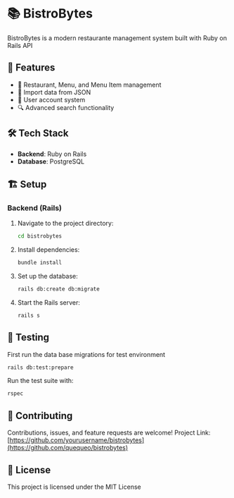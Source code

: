 # 📚 BistroBytes

BistroBytes is a modern restaurante management system built with Ruby on Rails API

## 🚀 Features

- 📖 Restaurant, Menu, and Menu Item management
- 📝 Import data from JSON
- 👥 User account system
- 🔍 Advanced search functionality

## 🛠️ Tech Stack

- **Backend**: Ruby on Rails
- **Database**: PostgreSQL

## 🏗️ Setup

### Backend (Rails)

1. Navigate to the project directory:
   ```sh
   cd bistrobytes
   ```

2. Install dependencies:
   ```sh
   bundle install
   ```

3. Set up the database:
   ```sh
   rails db:create db:migrate
   ```

4. Start the Rails server:
   ```sh
   rails s
   ```

## 🧪 Testing

First run the data base migrations for test environment
```sh
rails db:test:prepare
```

Run the test suite with:
```sh
rspec
```

## 🤝 Contributing

Contributions, issues, and feature requests are welcome!
Project Link: [https://github.com/yourusername/bistrobytes](https://github.com/quequeo/bistrobytes) 

## 📄 License

This project is licensed under the MIT License